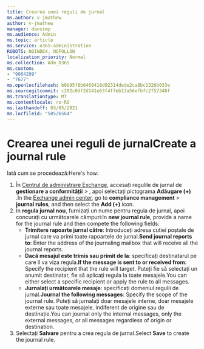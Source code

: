```yaml
---
title: Crearea unei reguli de jurnal
ms.author: v-jmathew
author: v-jmathew
manager: dansimp
ms.audience: Admin
ms.topic: article
ms.service: o365-administration
ROBOTS: NOINDEX, NOFOLLOW
localization_priority: Normal
ms.collection: Adm_O365
ms.custom:
- "9004299"
- "7677"
ms.openlocfilehash: b0b95f8b6460418d92314dede2ca8bc1326b033e
ms.sourcegitcommit: c202c0df2d141e63f4f7eb13a56efbfc2f57348f
ms.translationtype: MT
ms.contentlocale: ro-RO
ms.lasthandoff: 03/05/2021
ms.locfileid: "50526564"
---
```

# <a name="create-a-journal-rule"></a><span data-ttu-id="a217e-102">Crearea unei reguli de jurnal</span><span class="sxs-lookup"><span data-stu-id="a217e-102">Create a journal rule</span></span>

<span data-ttu-id="a217e-103">Iată cum se procedează:</span><span class="sxs-lookup"><span data-stu-id="a217e-103">Here's how:</span></span>

1. <span data-ttu-id="a217e-104">În [Centrul de administrare Exchange](https://go.microsoft.com/fwlink/p/?linkid=2059104), accesați regulile de jurnal de **gestionare a conformității**  >  , apoi selectați pictograma **Adăugare (+)** .</span><span class="sxs-lookup"><span data-stu-id="a217e-104">In the [Exchange admin center](https://go.microsoft.com/fwlink/p/?linkid=2059104), go to **compliance management** > **journal rules**, and then select the **Add (+)** icon.</span></span>
2. <span data-ttu-id="a217e-105">În **regula jurnal nou**, furnizați un nume pentru regula de jurnal, apoi concurați cu următoarele câmpuri:</span><span class="sxs-lookup"><span data-stu-id="a217e-105">In **new journal rule**, provide a name for the journal rule and then compete the following fields:</span></span>  
    - <span data-ttu-id="a217e-106">**Trimitere rapoarte jurnal către**: Introduceți adresa cutiei poștale de jurnal care va primi toate rapoartele de jurnal.</span><span class="sxs-lookup"><span data-stu-id="a217e-106">**Send journal reports to**: Enter the address of the journaling mailbox that will receive all the journal reports.</span></span>  
    - <span data-ttu-id="a217e-107">**Dacă mesajul este trimis sau primit de la**: specificați destinatarul pe care îl va viza regula.</span><span class="sxs-lookup"><span data-stu-id="a217e-107">**If the message is sent to or received from**: Specify the recipient that the rule will target.</span></span> <span data-ttu-id="a217e-108">Puteți fie să selectați un anumit destinatar, fie să aplicați regula la toate mesajele.</span><span class="sxs-lookup"><span data-stu-id="a217e-108">You can either select a specific recipient or apply the rule to all messages.</span></span>  
    - <span data-ttu-id="a217e-109">**Jurnalați următoarele mesaje**: specificați domeniul regulii de jurnal.</span><span class="sxs-lookup"><span data-stu-id="a217e-109">**Journal the following messages**: Specify the scope of the journal rule.</span></span> <span data-ttu-id="a217e-110">Puteți să jurnalați doar mesajele interne, doar mesajele externe sau toate mesajele, indiferent de origine sau de destinație.</span><span class="sxs-lookup"><span data-stu-id="a217e-110">You can journal only the internal messages, only the external messages, or all messages regardless of origin or destination.</span></span>
3. <span data-ttu-id="a217e-111">Selectați **Salvare** pentru a crea regula de jurnal.</span><span class="sxs-lookup"><span data-stu-id="a217e-111">Select **Save** to create the journal rule.</span></span>
